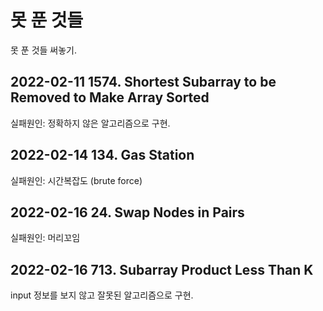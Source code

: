 # 못 푼 것들

못 푼 것들 써놓기.

## 2022-02-11 1574. Shortest Subarray to be Removed to Make Array Sorted

실패원인: 정확하지 않은 알고리즘으로 구현.

## 2022-02-14 134. Gas Station

실패원인: 시간복잡도 (brute force)

## 2022-02-16 24. Swap Nodes in Pairs

실패원인: 머리꼬임

## 2022-02-16 713. Subarray Product Less Than K

input 정보를 보지 않고 잘못된 알고리즘으로 구현.

